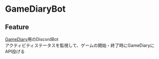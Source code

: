 # GameDiaryBot
## Feature
[GameDiary](https://github.com/AInine9/GameDiary)用のDiscordBot  
アクティビティステータスを監視して、ゲームの開始・終了時にGameDiaryにAPI投げる
